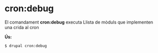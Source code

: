 # cron:debug
El comandament **cron:debug** executa Llista de mòduls que implementen una crida al cron

**Ús:**
```
$ drupal cron:debug 
```
